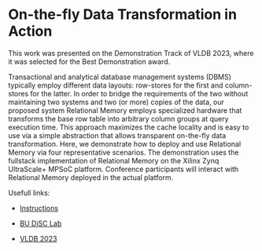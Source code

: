 # On-the-fly Data Transformation in Action

This work was presented on the Demonstration Track of VLDB 2023, where it was selected for the Best Demonstration award.

Transactional and analytical database management systems (DBMS) typically employ different data layouts: row-stores for the first and column-stores for the latter. In order to bridge the requirements of the two without maintaining two systems and two (or more) copies of the data, our proposed system Relational Memory employs specialized hardware that transforms the base row table into arbitrary column groups at query execution time. This approach maximizes the cache locality and is easy to use via a simple abstraction that allows transparent on-the-fly data transformation. Here, we demonstrate how to deploy and use Relational Memory via four representative scenarios. The demonstration uses the fullstack implementation of Relational Memory on the Xilinx Zynq UltraScale+ MPSoC platform. Conference participants will interact with Relational Memory deployed in the actual platform.

Usefull links:

- [Instructions](INSTRUCTIONS.md)

- [BU DiSC Lab](https://disc.bu.edu/papers/vldb23-mun)

- [VLDB 2023](https://www.vldb.org/pvldb/volumes/16/paper/On-the-fly%20Data%20Transformation%20in%20Action)
